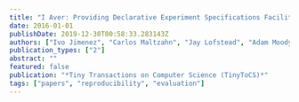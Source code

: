 ```yaml
---
title: "I Aver: Providing Declarative Experiment Specifications Facilitates the Evaluation of Computer Systems Research"
date: 2016-01-01
publishDate: 2019-12-30T00:58:33.283143Z
authors: ["Ivo Jimenez", "Carlos Maltzahn", "Jay Lofstead", "Adam Moody", "Kathryn Mohror", "Remzi Arpaci-Dusseau", "Andrea Arpaci-Dusseau"]
publication_types: ["2"]
abstract: ""
featured: false
publication: "*Tiny Transactions on Computer Science (TinyToCS)*"
tags: ["papers", "reproducibility", "evaluation"]
---
```



